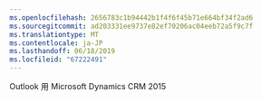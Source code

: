 ```yaml
---
ms.openlocfilehash: 2656783c1b94442b1f4f6f45b71e664bf34f2ad6
ms.sourcegitcommit: ad203331ee9737e82ef70206ac04eeb72a5f9c7f
ms.translationtype: MT
ms.contentlocale: ja-JP
ms.lasthandoff: 06/18/2019
ms.locfileid: "67222491"
---
```

Outlook 用 Microsoft Dynamics CRM 2015